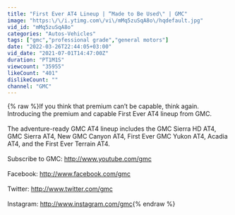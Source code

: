 ```yaml
---
title: "First Ever AT4 Lineup | “Made to Be Used\" | GMC"
image: "https:\/\/i.ytimg.com\/vi\/mMq5zuSqA8o\/hqdefault.jpg"
vid_id: "mMq5zuSqA8o"
categories: "Autos-Vehicles"
tags: ["gmc","professional grade","general motors"]
date: "2022-03-26T22:44:05+03:00"
vid_date: "2021-07-01T14:47:00Z"
duration: "PT1M1S"
viewcount: "35955"
likeCount: "401"
dislikeCount: ""
channel: "GMC"
---
```

{% raw %}If you think that premium can’t be capable, think again. Introducing the premium and capable First Ever AT4 lineup from GMC. <br /><br />The adventure-ready GMC AT4 lineup includes the GMC Sierra HD AT4, GMC Sierra AT4, New GMC Canyon AT4, First Ever GMC Yukon AT4, Acadia AT4, and the First Ever Terrain AT4.<br /><br />Subscribe to GMC: <a rel="nofollow" target="blank" href="http://www.youtube.com/gmc">http://www.youtube.com/gmc</a><br /><br />Facebook: <a rel="nofollow" target="blank" href="http://www.facebook.com/gmc">http://www.facebook.com/gmc</a><br /><br />Twitter: <a rel="nofollow" target="blank" href="http://www.twitter.com/gmc">http://www.twitter.com/gmc</a><br /><br />Instagram: <a rel="nofollow" target="blank" href="http://www.instagram.com/gmc">http://www.instagram.com/gmc</a>{% endraw %}
